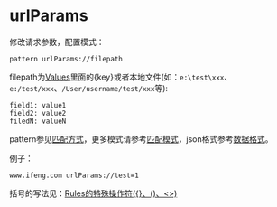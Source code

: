 # urlParams

修改请求参数，配置模式：

	pattern urlParams://filepath
	
filepath为[Values](http://local.whistlejs.com/#values)里面的{key}或者本地文件(如：`e:\test\xxx`、`e:/test/xxx`、`/User/username/test/xxx`等):

	field1: value1
	field2: value2
	filedN: valueN
	
pattern参见[匹配方式](../pattern.html)，更多模式请参考[匹配模式](../mode.html)，json格式参考[数据格式](../data.html)。

例子：

	www.ifeng.com urlParams://test=1
    
括号的写法见：[Rules的特殊操作符({}、()、<>)](../webui/rules.html)
